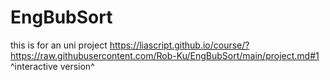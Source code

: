# EngBubSort

this is for an uni project
https://liascript.github.io/course/?https://raw.githubusercontent.com/Rob-Ku/EngBubSort/main/project.md#1
^interactive version^
